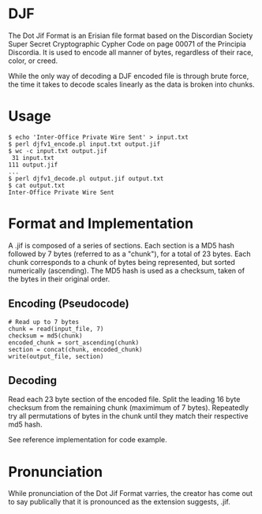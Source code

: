 DJF
===

The Dot Jif Format is an Erisian file format based on the Discordian Society Super Secret Cryptographic Cypher Code on page 00071 of the Principia Discordia. It is used to encode all manner of bytes, regardless of their race, color, or creed.

While the only way of decoding a DJF encoded file is through brute force, the time it takes to decode scales linearly as the data is broken into chunks.

# Usage

```
$ echo 'Inter-Office Private Wire Sent' > input.txt
$ perl djfv1_encode.pl input.txt output.jif
$ wc -c input.txt output.jif
 31 input.txt
111 output.jif
...
$ perl djfv1_decode.pl output.jif output.txt
$ cat output.txt
Inter-Office Private Wire Sent
```

# Format and Implementation

A .jif is composed of a series of sections. Each section is a MD5 hash followed by 7 bytes (referred to as a "chunk"), for a total of 23 bytes. Each chunk corresponds to a chunk of bytes being represented, but sorted numerically (ascending). The MD5 hash is used as a checksum, taken of the bytes in their original order.

## Encoding (Pseudocode)

```
# Read up to 7 bytes
chunk = read(input_file, 7)
checksum = md5(chunk)
encoded_chunk = sort_ascending(chunk)
section = concat(chunk, encoded_chunk)
write(output_file, section)
```

## Decoding

Read each 23 byte section of the encoded file. Split the leading 16 byte checksum from the remaining chunk (maximimum of 7 bytes). Repeatedly try all permutations of bytes in the chunk until they match their respective md5 hash.

See reference implementation for code example.

# Pronunciation

While pronunciation of the Dot Jif Format varries, the creator has come out to say publically that it is pronounced as the extension suggests, .jif.
